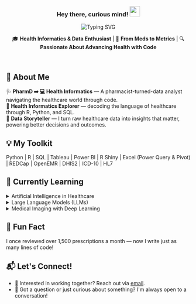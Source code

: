 <div align="center">

<h3>Hey there, curious mind! <img src="https://media.giphy.com/media/hvRJCLFzcasrR4ia7z/giphy.gif" width="28px"></h3>

<img src="https://readme-typing-svg.demolab.com?font=Fira+Code&size=24&pause=300&duration=5000&center=true&vCenter=true&width=435&lines=I'm+Gopi+Krishna+Boppana;Data+Analyst;Health+Informatics+Specialist&color=ff6347" alt="Typing SVG" />


🎓 **Health Informatics & Data Enthusiast** | 💊 **From Meds to Metrics** | 🔍 **Passionate About Advancing Health with Code**

</div>

<br>

## 👤 About Me
🩺 **PharmD ➡️ 💻 Health Informatics** — A pharmacist-turned-data analyst navigating the healthcare world through code.  
🧬 **Health Informatics Explorer** — decoding the language of healthcare through R, Python, and SQL.  
🚀 **Data Storyteller** — I turn raw healthcare data into insights that matter, powering better decisions and outcomes.

## 💡 My Toolkit
Python | R | SQL | Tableau | Power BI | R Shiny | Excel (Power Query & Pivot) | REDCap | OpenEMR | DHIS2 | ICD-10 | HL7


## 🎯 Currently Learning
<details>
  <summary>Artificial Intelligence in Healthcare</summary>
  Exploring AI applications for diagnostics, predictive models, and patient outcome forecasting to enhance healthcare delivery and decision-making.
</details>

<details>
  <summary>Large Language Models (LLMs)</summary>
  Diving into NLP with GPT, BERT, and Transformers for text generation, sentiment analysis, and conversational AI to solve real-world problems.
</details>

<details>
  <summary>Medical Imaging with Deep Learning</summary>
  Working with Convolutional Neural Networks (CNNs) for medical image analysis, aiming to improve diagnostic accuracy in radiology and pathology.
</details>


## 🌱 Fun Fact
I once reviewed over 1,500 prescriptions a month — now I write just as many lines of code!


## 📬 Let's Connect!
- 💼 Interested in working together? Reach out via [email](mailto:gopikrishnaboppana9598@gmail.com).
- 💬 Got a question or just curious about something? I'm always open to a conversation!


